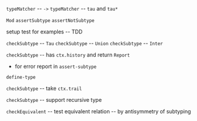 `typeMatcher` -- `->`
`typeMatcher` -- `tau` and `tau*`

`Mod`
`assertSubtype`
`assertNotSubtype`

setup test for examples -- TDD

`checkSubtype` -- `Tau`
`checkSubtype` -- `Union`
`checkSubtype` -- `Inter`

`checkSubtype` -- has `ctx.history` and return `Report`

- for error report in `assert-subtype`

`define-type`

`checkSubtype` -- take `ctx.trail`

`checkSubtype` -- support recursive type

`checkEquivalent` -- test equivalent relation -- by antisymmetry of subtyping
